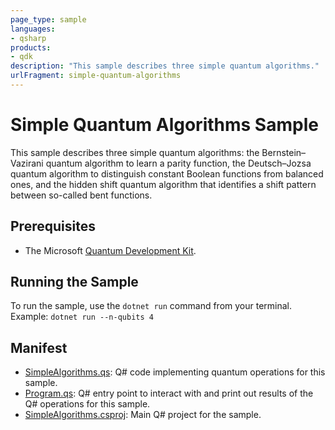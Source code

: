```yaml
---
page_type: sample
languages:
- qsharp
products:
- qdk
description: "This sample describes three simple quantum algorithms."
urlFragment: simple-quantum-algorithms
---
```


# Simple Quantum Algorithms Sample

This sample describes three simple quantum algorithms: the Bernstein–Vazirani quantum algorithm to learn a parity function, the Deutsch–Jozsa quantum algorithm to distinguish constant Boolean functions from balanced ones, and the hidden shift quantum algorithm that identifies a shift pattern between so-called bent functions.

## Prerequisites

- The Microsoft [Quantum Development Kit](https://docs.microsoft.com/quantum/install-guide/).

## Running the Sample

To run the sample, use the `dotnet run` command from your terminal. Example: `dotnet run --n-qubits 4`

## Manifest

- [SimpleAlgorithms.qs](https://github.com/microsoft/Quantum/blob/master/samples/getting-started/simple-algorithms/SimpleAlgorithms.qs): Q# code implementing quantum operations for this sample.
- [Program.qs](https://github.com/microsoft/Quantum/blob/master/samples/getting-started/simple-algorithms/Program.qs): Q# entry point to interact with and print out results of the Q# operations for this sample.
- [SimpleAlgorithms.csproj](https://github.com/microsoft/Quantum/blob/master/samples/getting-started/simple-algorithms/SimpleAlgorithms.csproj): Main Q# project for the sample.
